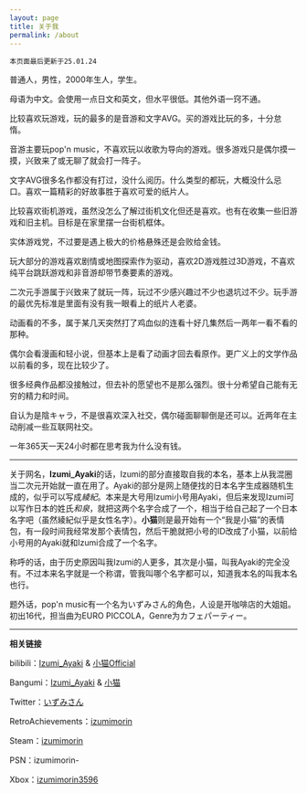 ```yaml
---
layout: page
title: 关于我
permalink: /about
---
```


`本页面最后更新于25.01.24`

普通人，男性，2000年生人，学生。

母语为中文。会使用一点日文和英文，但水平很低。其他外语一窍不通。

比较喜欢玩游戏，玩的最多的是音游和文字AVG。买的游戏比玩的多，十分怠惰。

音游主要玩pop'n music，不喜欢玩以收歌为导向的游戏。很多游戏只是偶尔摸一摸，兴致来了或无聊了就会打一阵子。

文字AVG很多名作都没有打过，没什么阅历。什么类型的都玩，大概没什么忌口。喜欢一篇精彩的好故事胜于喜欢可爱的纸片人。

比较喜欢街机游戏，虽然没怎么了解过街机文化但还是喜欢。也有在收集一些旧游戏和旧主机。目标是在家里摆一台街机框体。

实体游戏党，不过要是遇上极大的价格悬殊还是会败给金钱。

玩大部分的游戏喜欢剧情或地图探索作为驱动，喜欢2D游戏胜过3D游戏，不喜欢纯平台跳跃游戏和非音游却带节奏要素的游戏。

二次元手游属于兴致来了就玩一阵，玩过不少感兴趣过不少也退坑过不少。玩手游的最优先标准是里面有没有我一眼看上的纸片人老婆。

动画看的不多，属于某几天突然打了鸡血似的连看十好几集然后一两年一看不看的那种。

偶尔会看漫画和轻小说，但基本上是看了动画才回去看原作。更广义上的文学作品以前看的多，现在比较少了。

很多经典作品都没接触过，但去补的愿望也不是那么强烈。很十分希望自己能有无穷的精力和时间。

自认为是陰キャラ，不是很喜欢深入社交，偶尔碰面聊聊倒是还可以。近两年在主动削减一些互联网社交。

一年365天一天24小时都在思考我为什么没有钱。 

---

关于网名，**Izumi_Ayaki**的话，Izumi的部分直接取自我的本名，基本上从我混圈当二次元开始就一直在用了。Ayaki的部分是网上随便找的日本名字生成器随机生成的，似乎可以写成*綾紀*。本来是大号用Izumi小号用Ayaki，但后来发现Izumi可以写作日本的姓氏*和泉*，就把这两个名字合成了一个，相当于给自己起了一个日本名字吧（虽然綾紀似乎是女性名字）。**小猫**则是最开始有一个“我是小猫”的表情包，有一段时间我经常发那个表情包，然后干脆就把小号的ID改成了小猫，以前给小号用的Ayaki就和Izumi合成了一个名字。

称呼的话，由于历史原因叫我Izumi的人更多，其次是小猫，叫我Ayaki的完全没有。不过本来名字就是一个称谓，管我叫哪个名字都可以，知道我本名的叫我本名也行。

题外话，pop'n music有一个名为いずみさん的角色，人设是开咖啡店的大姐姐。初出16代，担当曲为EURO PICCOLA，Genre为カフェパーティー。

---

**相关链接**

bilibili：[Izumi_Ayaki](https://space.bilibili.com/22617205) & [小猫Official](https://space.bilibili.com/613745004)

Bangumi：[Izumi_Ayaki](https://bangumi.tv/user/izumimorin) & [小猫](https://bangumi.tv/user/izumimorin0) 

Twitter：[いずみさん](https://twitter.com/Ayaki_Izumi)

RetroAchievements：[izumimorin](https://retroachievements.org/user/izumimorin)

Steam：[izumimorin](https://steamcommunity.com/id/izumimorin/)

PSN：izumimorin-

Xbox：[izumimorin3596](https://account.xbox.com/en-US/Profile?gamerTag=izumimorin3596)
